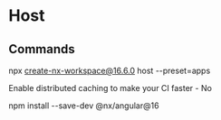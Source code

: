 # Host

## Commands

npx create-nx-workspace@16.6.0 host --preset=apps

Enable distributed caching to make your CI faster - No

npm install --save-dev @nx/angular@16
